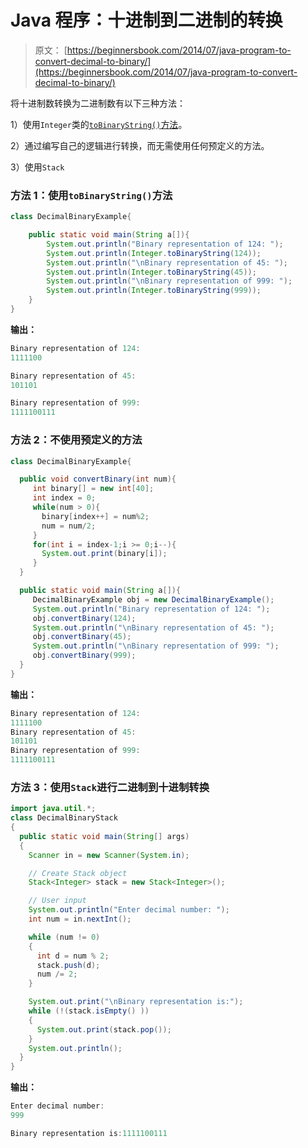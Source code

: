 # Java 程序：十进制到二进制的转换

> 原文： [https://beginnersbook.com/2014/07/java-program-to-convert-decimal-to-binary/](https://beginnersbook.com/2014/07/java-program-to-convert-decimal-to-binary/)

将十进制数转换为二进制数有以下三种方法：

1）使用`Integer`类的[`toBinaryString()`方法](https://docs.oracle.com/javase/7/docs/api/java/lang/Integer.html#toBinaryString(int))。

2）通过编写自己的逻辑进行转换，而无需使用任何预定义的方法。

3）使用`Stack`

### 方法 1：使用`toBinaryString()`方法

```java
class DecimalBinaryExample{

    public static void main(String a[]){
    	System.out.println("Binary representation of 124: ");
    	System.out.println(Integer.toBinaryString(124));
        System.out.println("\nBinary representation of 45: ");
        System.out.println(Integer.toBinaryString(45));
        System.out.println("\nBinary representation of 999: ");
        System.out.println(Integer.toBinaryString(999));
    }
}

```

**输出：**

```java
Binary representation of 124: 
1111100

Binary representation of 45: 
101101

Binary representation of 999: 
1111100111
```

### 方法 2：不使用预定义的方法

```java
class DecimalBinaryExample{

  public void convertBinary(int num){
     int binary[] = new int[40];
     int index = 0;
     while(num > 0){
       binary[index++] = num%2;
       num = num/2;
     }
     for(int i = index-1;i >= 0;i--){
       System.out.print(binary[i]);
     }
  }

  public static void main(String a[]){
     DecimalBinaryExample obj = new DecimalBinaryExample();
     System.out.println("Binary representation of 124: ");
     obj.convertBinary(124);
     System.out.println("\nBinary representation of 45: ");
     obj.convertBinary(45);
     System.out.println("\nBinary representation of 999: ");
     obj.convertBinary(999);
  }
}
```

**输出：**

```java
Binary representation of 124: 
1111100
Binary representation of 45: 
101101
Binary representation of 999: 
1111100111
```

### 方法 3：使用`Stack`进行二进制到十进制转换

```java
import java.util.*;
class DecimalBinaryStack
{
  public static void main(String[] args) 
  { 
    Scanner in = new Scanner(System.in);

    // Create Stack object
    Stack<Integer> stack = new Stack<Integer>();

    // User input 
    System.out.println("Enter decimal number: ");
    int num = in.nextInt();

    while (num != 0)
    {
      int d = num % 2;
      stack.push(d);
      num /= 2;
    } 

    System.out.print("\nBinary representation is:");
    while (!(stack.isEmpty() ))
    {
      System.out.print(stack.pop());
    }
    System.out.println();
  }
}
```

**输出：**

```java
Enter decimal number: 
999

Binary representation is:1111100111
```
